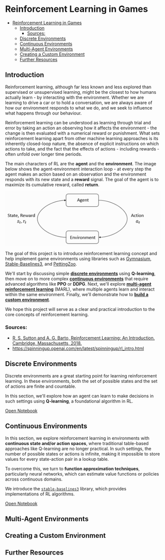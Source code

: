 # Reinforcement Learning in Games

<!-- TOC -->
* [Reinforcement Learning in Games](#reinforcement-learning-in-games)
  * [Introduction](#introduction)
    * [Sources:](#sources)
  * [Discrete Environments](#discrete-environments)
  * [Continuous Environments](#continuous-environments)
  * [Multi-Agent Environments](#multi-agent-environments)
  * [Creating a Custom Environment](#creating-a-custom-environment)
  * [Further Resources](#further-resources)
<!-- TOC -->

## Introduction

Reinforcement learning, although far less known and less explored than
supervised or unsupervised learning, might be the closest to how humans
actually learn - by interacting with the environment. Whether we are
learning to drive a car or to hold a conversation, we are always aware of
how our environment responds to what we do, and we seek to influence what
happens through our behaviour.

Reinforcement learning can be understood as learning through trial and
error by taking an action an observing how it affects the environment - the
change is then evaluated with a numerical reward or punishment. What sets 
reinforcement learning apart from other machine learning approaches is its 
inherently closed-loop nature, the absence of explicit instructions on which 
actions to take, and the fact that the effects of actions - including 
rewards - often unfold over longer time periods.

The main characters of RL are the **agent** and the **environment**. The 
image below shows the agent-environment interaction loop - at every step the 
agent makes an action based on an observation and the environment responds 
with its new state and a **reward** signal. The goal of the agent is to 
maximize its cumulative reward, called **return**.

<p align="center">
  <img src="/images/RL_loop.png" alt="RL learning loop"/>
</p>

The goal of this project is to introduce reinforcement learning concept and 
help implement game environments using libraries such as 
[Gymnasium](https://gymnasium.farama.org/), 
[Stable-Baselines3](https://stable-baselines3.readthedocs.io/), 
and [PettingZoo](https://pettingzoo.farama.org/).

We'll start by discussing simple [**discrete environments**](#discrete-environments) using 
**Q-learning**, then move on to more complex [**continuous environments**](#continuous-environments) 
that require advanced algorithms like **PPO** or **DDPG**. Next, we'll 
explore [**multi-agent reinforcement learning**](#multi-agent-environments) (MARL), where multiple agents 
learn and interact within the same environment. Finally, we'll demonstrate 
how to [**build a custom environment**](#creating-a-custom-environment).

We hope this project will serve as a clear and practical introduction to the 
core concepts of reinforcement learning.

### Sources:

- [R. S. Sutton and A. G. Barto, Reinforcement Learning: An Introduction. 
  Cambridge, Massachusetts, 2018.](https://web.stanford.edu/class/psych209/Readings/SuttonBartoIPRLBook2ndEd.pdf)
- https://spinningup.openai.com/en/latest/spinningup/rl_intro.html

## Discrete Environments

Discrete environments are a great starting point for learning reinforcement 
learning. In these environments, both the set of possible states and the set 
of actions are finite and countable.

In this section, we'll explore how an agent can learn to make decisions in 
such settings using **Q-learning**, a foundational algorithm in RL.

[Open Notebook](01_discrete_environments.ipynb)

## Continuous Environments

In this section, we explore reinforcement learning in environments with 
**continuous state and/or action spaces**, where traditional table-based 
approaches like Q-learning are no longer practical. In such settings, the 
number of possible states or actions is infinite, making it impossible to 
store values for every state-action pair in a lookup table.

To overcome this, we turn to **function approximation techniques**, 
particularly neural networks, which can estimate value functions or policies 
across continuous domains.

We introduce the
[`stable-baselines3`](https://stable-baselines3.readthedocs.io/) library, 
which provides implementations of RL algorithms.

[Open Notebook](02_continous_environments.ipynb)

## Multi-Agent Environments

## Creating a Custom Environment

## Further Resources